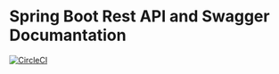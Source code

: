 # Spring Boot Rest API and Swagger Documantation
[![CircleCI](https://circleci.com/gh/circleci/circleci-docs.svg?style=svg)](https://app.circleci.com/pipelines/github/ceyhunataykan/spring-rest-api-swagger)
